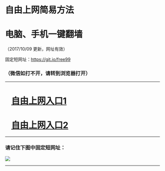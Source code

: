 ﻿# 自由上网简易方法

# 电脑、手机一键翻墙

（2017/10/09 更新，网址有效）

固定短网址：https://git.io/free99

### （微信如打不开，请转到浏览器打开）


***





# &nbsp;&nbsp; <a href="http://ft262792499.fwq-tz-1001.info/fwqtz01.html?t=100900129817 " target="_blank">自由上网入口1</a>
# &nbsp;&nbsp; <a href="http://ft1584714404.fwq-tz-1002.info/fwqtz02.html?t=10090019130 " target="_blank">自由上网入口2</a>
***

### 请记住下图中固定短网址：

<img src="https://s3-us-west-2.amazonaws.com/fwq-1001/yjfq-20170905okok.png" /> 


***

